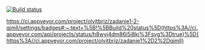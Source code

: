[![Build status](https://ci.appveyor.com/api/projects/status/h8wyj4dm86i5i8kj?svg=true)](https://ci.appveyor.com/project/olvitbriz/zadanie1-2-qjmll)


https://ci.appveyor.com/project/olvitbriz/zadanie1-2-qjmll/settings/badges#:~:text=%5B!%5BBuild%20status%5D(https%3A//ci.appveyor.com/api/projects/status/h8wyj4dm86i5i8kj%3Fsvg%3Dtrue)%5D(https%3A//ci.appveyor.com/project/olvitbriz/zadanie1%2D2%2Dqjmll)

